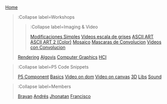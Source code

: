 [Home](/)

> :Collapse label=Workshops
> 
> > :Collapse label=Imaging & Video
> >
> > [Modificaciones Simples](/docs/workshops/ImagingFolder/simpleMods)
> > [Videos escala de grises](/docs/workshops/ImagingFolder/videosGrises)
> > [ASCII ART](/docs/workshops/ImagingFolder/ASCIIART)
> > [ASCII ART 2 (Color)](/docs/workshops/ImagingFolder/ASCIIART2)
> > [Mosaico](/docs/workshops/ImagingFolder/mosaico)
> > [Mascaras de Convolucion](/docs/workshops/ImagingFolder/convolutionMatrix)
> > [Videos con Convolucion](/docs/workshops/ImagingFolder/videoConvolution)
>
> [Rendering](/docs/workshops/rendering)
> [Algovis](/docs/workshops/algovis)
> [Computer Graphics](/docs/workshops/cg)
> [HCI](/docs/workshops/hci)

> :Collapse label=P5 Code Snippets
> 
> [P5 Component](/docs/snippets/component)
> [Basics](/docs/snippets/basic)
> [Video on dom](/docs/snippets/video-dom)
> [Video on canvas](/docs/snippets/video-canvas)
> [3D](/docs/snippets/3d)
> [Libs](/docs/snippets/lib)
> [Sound](/docs/snippets/sound)

> :Collapse label=Members
>
> [Brayan](/docs/members/Brayan-Guevara)
> [Andrés](/docs/members/Andres)
> [Jhonatan](/docs/members/Jhonatan-Rivera)
> [Francisco](/docs/members/Francisco-Lugo)